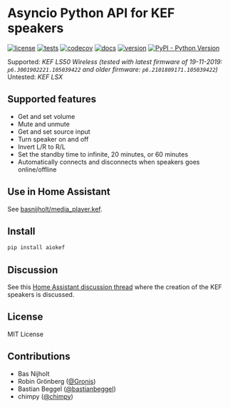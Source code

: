 # Asyncio Python API for KEF speakers

[![license](https://img.shields.io/github/license/basnijholt/aiokef)](https://github.com/basnijholt/aiokef/blob/master/LICENSE)
[![tests](https://github.com/basnijholt/aiokef/workflows/tests/badge.svg)](https://github.com/basnijholt/aiokef/actions?query=workflow%3Atests)
[![codecov](https://img.shields.io/codecov/c/github/basnijholt/aiokef)](https://codecov.io/gh/basnijholt/aiokef)
[![docs](https://img.shields.io/readthedocs/aiokef)](https://aiokef.readthedocs.io)
[![version](https://img.shields.io/pypi/v/aiokef)](https://pypi.org/project/aiokef/)
[![PyPI - Python Version](https://img.shields.io/pypi/pyversions/aiokef)](https://pypi.org/project/aiokef/)

Supported: *KEF LS50 Wireless (tested with latest firmware of 19-11-2019: `p6.3001902221.105039422` and older firmware: `p6.2101809171.105039422`)*
Untested: *KEF LSX*

## Supported features
- Get and set volume
- Mute and unmute
- Get and set source input
- Turn speaker on and off
- Invert L/R to R/L
- Set the standby time to infinite, 20 minutes, or 60 minutes
- Automatically connects and disconnects when speakers goes online/offline

## Use in Home Assistant
See [basnijholt/media_player.kef](https://github.com/basnijholt/media_player.kef/).

## Install
```bash
pip install aiokef
```

## Discussion
See this [Home Assistant discussion thread](https://community.home-assistant.io/t/kef-ls50-wireless/) where the creation of the KEF speakers is discussed.

## License
MIT License

## Contributions
- Bas Nijholt
- Robin Grönberg ([@Gronis](https://github.com/Gronis/pykef))
- Bastian Beggel ([@bastianbeggel](https://github.com/bastianbeggel/hasskef))
- chimpy ([@chimpy](https://github.com/chimpy))
